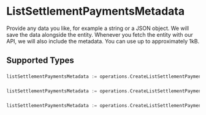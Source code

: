 # ListSettlementPaymentsMetadata

Provide any data you like, for example a string or a JSON object. We will save the data alongside the entity. Whenever
you fetch the entity with our API, we will also include the metadata. You can use up to approximately 1kB.


## Supported Types

### 

```go
listSettlementPaymentsMetadata := operations.CreateListSettlementPaymentsMetadataStr(string{/* values here */})
```

### 

```go
listSettlementPaymentsMetadata := operations.CreateListSettlementPaymentsMetadataMapOfAny(map[string]any{/* values here */})
```

### 

```go
listSettlementPaymentsMetadata := operations.CreateListSettlementPaymentsMetadataArrayOfStr([]string{/* values here */})
```

